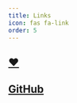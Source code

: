 ```yaml
---
title: Links
icon: fas fa-link
order: 5
---
```


## [❤️](https://moqixis.github.io)
## [GitHub](https://github.com/xuyanshi/xuyanshi.github.io)
